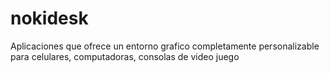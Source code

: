 # nokidesk
Aplicaciones que ofrece un entorno grafico completamente personalizable para celulares, computadoras, consolas de video juego
